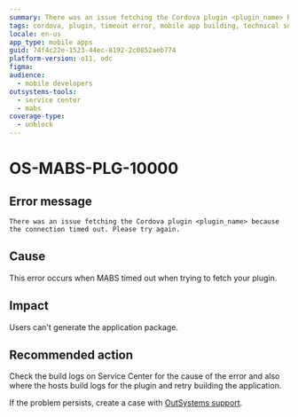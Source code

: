 ```yaml
---
summary: There was an issue fetching the Cordova plugin <plugin_name> because the connection timed out. Please try again.
tags: cordova, plugin, timeout error, mobile app building, technical support
locale: en-us
app_type: mobile apps
guid: 74f4c22e-1523-44ec-8192-2c0852aeb774
platform-version: o11, odc
figma:
audience:
  - mobile developers
outsystems-tools:
  - service center
  - mabs
coverage-type:
  - unblock
---
```


# OS-MABS-PLG-10000

## Error message

`There was an issue fetching the Cordova plugin <plugin_name> because the
connection timed out. Please try again.`

## Cause

This error occurs when MABS timed out when trying to fetch your plugin.

## Impact

Users can't generate the application package.

## Recommended action

Check the build logs on Service Center for the cause of the error and also
where the hosts build logs for the plugin and retry building the application.

If the problem persists, create a case with [OutSystems
support](https://www.outsystems.com/support/portal/open-support-case?ErrorCode=OS-MABS-PLG-10000).
